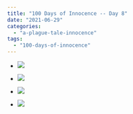 ```yaml
---
title: "100 Days of Innocence -- Day 8"
date: "2021-06-29"
categories: 
  - "a-plague-tale-innocence"
tags: 
  - "100-days-of-innocence"
---
```


- [![](images/E5E6nggWQAQQXNM-scaled-1.jpeg)](https://davidpeach.me/wp-content/uploads/2021/07/E5E6nggWQAQQXNM-scaled-1.jpeg)
    
- [![](images/E5E6p1IWQAMfT68-scaled-1.jpeg)](https://davidpeach.me/wp-content/uploads/2021/07/E5E6p1IWQAMfT68-scaled-1.jpeg)
    
- [![](images/E5E6rRXX0AMhujq-scaled-1.jpeg)](https://davidpeach.co.uk/wp-content/uploads/2021/07/E5E6rRXX0AMhujq-scaled-1.jpeg)
    
- [![](images/E5E6tebXoAQZHuP-scaled-1.jpeg)](https://davidpeach.co.uk/wp-content/uploads/2021/07/E5E6tebXoAQZHuP-scaled-1.jpeg)
